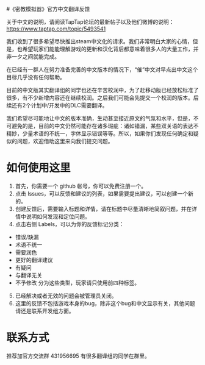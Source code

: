 #《密教模拟器》官方中文翻译反馈

关于中文的说明，请阅读TapTap论坛的最新帖子以及他们微博的说明：
https://www.taptap.com/topic/5493541

我们收到了很多希望尽快推出steam中文化的请求。我们非常明白大家的心情，但是，也希望玩家们能能理解游戏的更新和汉化背后都意味着很多人的大量工作，并非一夕之间就能完成。

在已经有一群人在努力准备完善的中文版本的情况下，“催”中文对早点出中文这个目标几乎没有任何帮助。

目前的中文版其实翻译组的同学也还在辛苦校润中，为了赶移动版已经放松标准了很多，有不少新增内容还在继续校润。之后我们可能会先提交一个校润的版本。后续还有2个计划中/开发中的DLC需要翻译。

我们希望尽可能地让中文的版本准确，生动甚至接近原文的气氛和水平，但是，不可避免的是，目前的中文仍然可能存在诸多瑕疵：诸如错漏，某些双关语的表达不精妙，少量术语的不统一，字体显示错误等等。所以，如果你们发现任何确定和疑似的问题，欢迎借助这里来向我们提交问题。

# 如何使用这里

1. 首先，你需要一个 github 帐号，你可以免费注册一个。
2. 点击 Issues，可以反馈和建议的列表，如果需要提出建议，可以创建一个新的。
3. 创建反馈后，需要输入标题和详情，请在标题中尽量清晰地简叙问题，并在详情中说明如何发现和定位问题。
4. 点击右侧 Labels，可以为你的反馈标记分类：
  - 错误/缺漏
  - 术语不统一
  - 需要润色
  - 更好的翻译建议
  - 有疑问
  - 与翻译无关
  - 不予修改
  分为这些类型，玩家请只使用前四种标签。
5. 已经解决或者无效的问题会被管理员关闭。
6. 这里的反馈不包括游戏本身的bug，除非这个bug和中文显示有关，其他问题请还是联系开发组方面。

# 联系方式

推荐加官方交流群 431956695
有很多翻译组的同学在群里。
